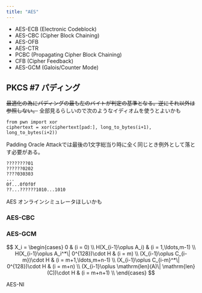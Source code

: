 ```yaml
---
title: "AES"
---
```


- AES-ECB (Electronic Codeblock)
- AES-CBC (Cipher Block Chaining)
- AES-OFB
- AES-CTR
- PCBC (Propagating Cipher Block Chaining)
- CFB (Cipher Feedback)
- AES-GCM (Galois/Counter Mode)

## PKCS #7 パディング
~~最適化の為にパディングの最も左のバイトが判定の基準となる。逆にそれ以外は参照しない。~~
全部見るらしいので次のようなイディオムを使うとよいかも
```
from pwn import xor
ciphertext = xor(ciphertext[pad:], long_to_bytes(i+1), long_to_bytes(i+2))
```

Padding Oracle Attackでは最後の1文字総当り時に全く同じとき例外として落とす必要がある。

```
????????01
??????0202
????030303
...
0f...0f0f0f
??...??????1010...1010
```

AES オンラインシミュレータほしいかも

### AES-CBC
### AES-GCM

$$
X_i = \begin{cases}
0 & (i = 0) \\
H(X_{i-1}\oplus A_i) & (i = 1,\ldots,m-1) \\
H(X_{i-1}\oplus A_i^*\| 0^{128})\cdot H & (i = m) \\
(X_{i-1}\oplus C_{i-m})\cdot H & (i = m+1,\ldots,m+n-1) \\
(X_{i-1}\oplus C_{i-m}^*\| 0^{128})\cdot H & (i = m+n) \\
(X_{i-1}\oplus \mathrm{len}(A)\| \mathrm{len}(C))\cdot H & (i = m+n+1) \\
\end{cases}
$$

AES-NI

